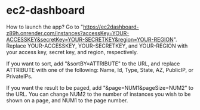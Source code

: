 # ec2-dashboard

How to launch the app? Go to "https://ec2dashboard-z89h.onrender.com/instances?accessKey=YOUR-ACCESSKEY&secretKey=YOUR-SECRETKEY&region=YOUR-REGION". Replace YOUR-ACCESSKEY, YOUR-SECRETKEY, and YOUR-REGION with your access key, secret key, and region, respectively.

If you want to sort, add "&sortBY=ATTRIBUTE" to the URL, and replace ATTRIBUTE with one of the following: Name, Id, Type, State, AZ, PublicIP, or PrivateIPs.

If you want the result to be paged, add "&page=NUM1&pageSize=NUM2" to the URL. You can change NUM2 to the number of instances you wish to be shown on a page, and NUM1 to the page number.
 
 
